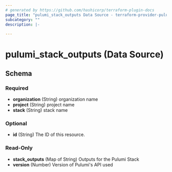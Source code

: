 ```yaml
---
# generated by https://github.com/hashicorp/terraform-plugin-docs
page_title: "pulumi_stack_outputs Data Source - terraform-provider-pulumi"
subcategory: ""
description: |-
  
---
```


# pulumi_stack_outputs (Data Source)





<!-- schema generated by tfplugindocs -->
## Schema

### Required

- **organization** (String) organization name
- **project** (String) project name
- **stack** (String) stack name

### Optional

- **id** (String) The ID of this resource.

### Read-Only

- **stack_outputs** (Map of String) Outputs for the Pulumi Stack
- **version** (Number) Version of Pulumi's API used


